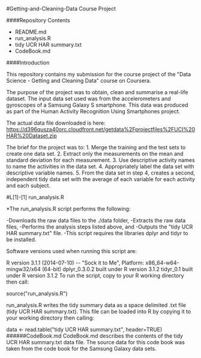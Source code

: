 #Getting-and-Cleaning-Data
Course Project

####Repository Contents
* README.md
* run_analysis.R
* tidy UCR HAR summary.txt
* CodeBook.md

####Introduction

This repository contains my submission for the course project of the "Data Science - Getting and Cleaning Data" course on Coursera.

The purpose of the project was to obtain, clean and summarise a real-life dataset. The input data set used was from the accelerometers and gyroscopes of a Samsung Galaxy S smartphone. This data was produced as part of the Human Activity Recognition Using Smartphones project.

The actual data file downloaded is here: https://d396qusza40orc.cloudfront.net/getdata%2Fprojectfiles%2FUCI%20HAR%20Dataset.zip

The brief for the project was to: 1. Merge the training and the test sets to create one data set. 2. Extract only the measurements on the mean and standard deviation for each measurement. 3. Use descriptive activity names to name the activities in the data set. 4. Appropriately label the data set with descriptive variable names. 5. From the data set in step 4, creates a second, independent tidy data set with the average of each variable for each activity and each subject.

#L[1]-[1]
run_analysis.R

*The run_analysis.R script performs the following:

-Downloads the raw data files to the ./data folder,
-Extracts the raw data files,
-Performs the analysis steps listed above, and
-Outputs the "tidy UCR HAR summary.txt" file.
-This script requires the libraries dplyr and tidyr to be installed.

Software versions used when running this script are:

R version 3.1.1 (2014-07-10) -- "Sock it to Me", Platform: x86_64-w64-mingw32/x64 (64-bit)
dplyr_0.3.0.2 built under R version 3.1.2
tidyr_0.1 built under R version 3.1.2
To run the script, copy to your R working directory then call:

source("run_analysis.R")

run_analysis.R writes the tidy summary data as a space delimited .txt file (tidy UCR HAR summary.txt). This file can be loaded into R by copying it to your working directory then calling:

data <- read.table("tidy UCR HAR summary.txt", header=TRUE)
######CodeBook.md
CodeBook.md describes the contents of the tidy UCR HAR summary.txt data file. The source data for this code book was taken from the code book for the Samsung Galaxy data sets.
